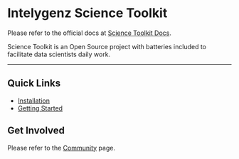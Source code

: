 # Intelygenz Science Toolkit

Please refer to the official docs at [Science Toolkit Docs](https://konstellation-io.github.io/science-toolkit/).

Science Toolkit is an Open Source project with batteries included to facilitate data scientists daily work.

---


## Quick Links

* [Installation](https://konstellation-io.github.io/science-toolkit/docs/installation/)
* [Getting Started](https://konstellation-io.github.io/science-toolkit/docs/getting-started/)


## Get Involved

Please refer to the [Community](https://konstellation-io.github.io/science-toolkit/community/) page.
